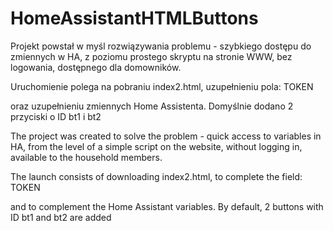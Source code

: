 # HomeAssistantHTMLButtons

Projekt powstał w myśl rozwiązywania problemu - szybkiego dostępu do zmiennych w HA, z poziomu prostego skryptu na stronie WWW, bez logowania, dostępnego dla domowników.

Uruchomienie polega na pobraniu index2.html, 
uzupełnieniu pola:
TOKEN

oraz uzupełnieniu zmiennych Home Assistenta.
Domyślnie dodano 2 przyciski o ID bt1 i bt2

The project was created to solve the problem - quick access to variables in HA, from the level of a simple script on the website, without logging in, available to the household members.

The launch consists of downloading index2.html, 
to complete the field:
TOKEN

and to complement the Home Assistant variables.
By default, 2 buttons with ID bt1 and bt2 are added

